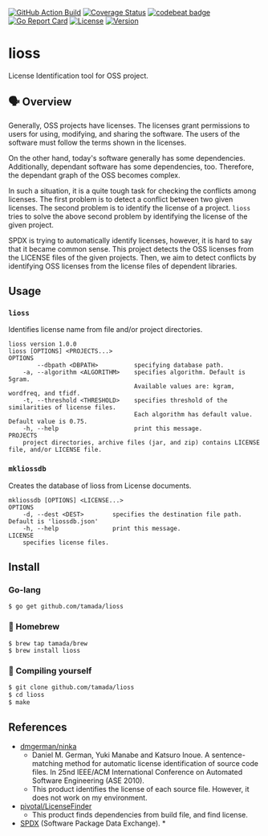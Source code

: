 [![GitHub Action Build](https://github.com/tamada/lioss/workflows/build/badge.svg?branch=master)](https://github.com/tamada/lioss/actions?workflow=build)
[![Coverage Status](https://coveralls.io/repos/github/tamada/lioss/badge.svg?branch=master)](https://coveralls.io/github/tamada/lioss?branch=master)
[![codebeat badge](https://codebeat.co/badges/dc3481f5-852b-4537-a5f5-150e2bfa998c)](https://codebeat.co/projects/github-com-tamada-lioss-master)
[![Go Report Card](https://goreportcard.com/badge/github.com/tamada/lioss)](https://goreportcard.com/report/github.com/tamada/lioss)
[![License](https://img.shields.io/badge/License-WTFPL-blue.svg)](https://github.com/tamada/lioss/blob/master/LICENSE)
[![Version](https://img.shields.io/badge/Version-0.9.0-yellowgreen.svg)](https://github.com/tamada/lioss/releases/tag/v1.0.0)

# lioss

License Identification tool for OSS project.

## :speaking_head: Overview

Generally, OSS projects have licenses.
The licenses grant permissions to users for using, modifying, and sharing the software.
The users of the software must follow the terms shown in the licenses.

On the other hand, today's software generally has some dependencies.
Additionally, dependant software has some dependencies, too.
Therefore, the dependant graph of the OSS becomes complex.

In such a situation, it is a quite tough task for checking the conflicts among licenses.
The first problem is to detect a conflict between two given licenses.
The second problem is to identify the license of a project.
`lioss` tries to solve the above second problem by identifying the license of the given project.

SPDX is trying to automatically identify licenses, however,  it is hard to say that it became common sense.
This project detects the OSS licenses from the LICENSE files of the given projects.
Then, we aim to detect conflicts by identifying OSS licenses from the license files of dependent libraries.


## Usage

### `lioss`

Identifies license name from file and/or project directories.

```
lioss version 1.0.0
lioss [OPTIONS] <PROJECTS...>
OPTIONS
        --dbpath <DBPATH>          specifying database path.
    -a, --algorithm <ALGORITHM>    specifies algorithm. Default is 5gram.
                                   Available values are: kgram, wordfreq, and tfidf.
    -t, --threshold <THRESHOLD>    specifies threshold of the similarities of license files.
                                   Each algorithm has default value. Default value is 0.75.
    -h, --help                     print this message.
PROJECTS
    project directories, archive files (jar, and zip) contains LICENSE file, and/or LICENSE file.
```

### `mkliossdb`

Creates the database of lioss from License documents.

```
mkliossdb [OPTIONS] <LICENSE...>
OPTIONS
    -d, --dest <DEST>        specifies the destination file path. Default is 'liossdb.json'
    -h, --help               print this message.
LICENSE
    specifies license files.
```

## Install

### Go-lang

```
$ go get github.com/tamada/lioss
```

### :beer: Homebrew

```
$ brew tap tamada/brew
$ brew install lioss
```

### :muscle: Compiling yourself

```sh
$ git clone github.com/tamada/lioss
$ cd lioss
$ make
```

## References

* [dmgerman/ninka](https://github.com/dmgerman/ninka)
    * Daniel M. German, Yuki Manabe and Katsuro Inoue. A sentence-matching method for automatic license identification of source code files. In 25nd IEEE/ACM International Conference on Automated Software Engineering (ASE 2010).
    * This product identifies the license of each source file.
      However, it does not work on my environment.
* [pivotal/LicenseFinder](https://github.com/pivotal/LicenseFinder)
    * This product finds dependencies from build file, and find license.
* [SPDX](https://spdx.org) (Software Package Data Exchange).
    * 
